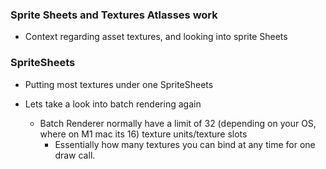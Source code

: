 ### Sprite Sheets and Textures Atlasses work
* Context regarding asset textures, and looking into sprite Sheets


### SpriteSheets
* Putting most textures under one SpriteSheets

* Lets take a look into batch rendering again
    * Batch Renderer normally have a limit of 32 (depending on your OS, where on M1 mac its 16) texture units/texture slots
        * Essentially how many textures you can bind at any time for one draw call.


